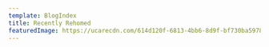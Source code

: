 ```yaml
---
template: BlogIndex
title: Recently Rehomed
featuredImage: https://ucarecdn.com/614d120f-6813-4bb6-8d9f-bf730ba59784/
---
```

